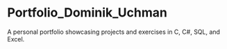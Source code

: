 # Portfolio_Dominik_Uchman
A personal portfolio showcasing projects and exercises in C, C#, SQL, and Excel. 
